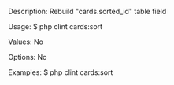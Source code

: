 Description:
  Rebuild "cards.sorted_id" table field

Usage:
  $ php clint cards:sort

Values:
  No

Options:
  No

Examples:
  $ php clint cards:sort
